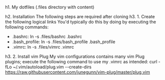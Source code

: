 h1. My dotfiles (.files directory with content)

h2. Installation
The following steps are required after cloning 
h3. 1. Create the following logical links
You'd typically do this by doing by executing the following commands:
* .bashrc: ln -s .files/bashrc .bashrc
* .bash_profile: ln -s .files/bash_profile .bash_profile
* .vimrc: ln -s .files/vimrc .vimrc

h3. 2. Install vim Plug
My vim configurations contains many vim Plug plugins; execute the following command to use my .vimrc as intended:
curl -fLo ~/.vim/autoload/plug.vim --create-dirs \
    https://raw.githubusercontent.com/junegunn/vim-plug/master/plug.vim
